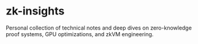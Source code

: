 # zk-insights
Personal collection of technical notes and deep dives on zero-knowledge proof systems, GPU optimizations, and zkVM engineering.
